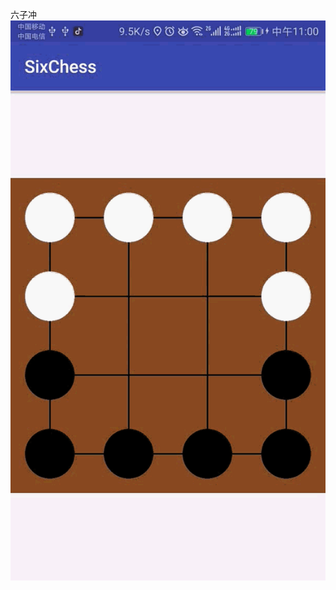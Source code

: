 六子冲
![Image](https://raw.githubusercontent.com/keaideluren/SixChess/master/screenShot/screen_shot.gif)